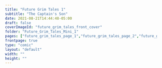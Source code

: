 ```yaml
---
title: "Future Grim Tales 1"
subtitle: "The Captain's Son"
date: 2021-08-21T14:44:48-05:00
draft: false
coverImageId: "future_grim_tales_front_cover"
folder: "Future_Grim_Tales_Mini_1"
pages: ["future_grim_tales_page_1","future_grim_tales_page_2","future_grim_tales_page_3","future_grim_tales_page_4","future_grim_tales_page_5","future_grim_tales_page_6","future_grim_tales_page_7","future_grim_tales_page_8"]
frontpage: true
type: "comic"
layout: "default"
width: ""
height: ""
---
```

